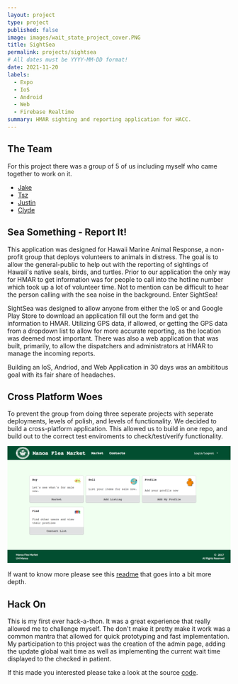 ```yaml
---
layout: project
type: project
published: false
image: images/wait_state_project_cover.PNG
title: SightSea
permalink: projects/sightsea
# All dates must be YYYY-MM-DD format!
date: 2021-11-20
labels:
  - Expo
  - IoS
  - Android
  - Web
  - Firebase Realtime
summary: HMAR sighting and reporting application for HACC.
---
```


## The Team

For this project there was a group of 5 of us including myself who came together to work on it.

* [Jake](https://jimanaka.github.io/)
* [Tsz](https://github.com/Queendy38)
* [Justin](https://justinhwong.github.io/)
* [Clyde](https://github.com/cjfelixx)

## Sea Something - Report It!

This application was designed for Hawaii Marine Animal Response, a non-profit group that deploys volunteers to animals in distress. The goal is to allow the general-public to help out with the reporting of sightings of Hawaii's native seals, birds, and turtles. Prior to our application the only way for HMAR to get information was for people to call into the hotline number which took up a lot of volunteer time. Not to mention can be difficult to hear the person calling with the sea noise in the background. Enter SightSea!

SightSea was designed to allow anyone from either the IoS or and Google Play Store to download an application fill out the form and get the information to HMAR. Utilizing GPS data, if allowed, or getting the GPS data from a dropdown list to allow for more accurate reporting, as the location was deemed most important. There was also a web application that was built, primarily, to allow the dispatchers and administrators at HMAR to manage the incoming reports. 

Building an IoS, Andriod, and Web Application in 30 days was an ambititous goal with its fair share of headaches. 

## Cross Platform Woes

To prevent the group from doing three seperate projects with seperate deployments, levels of polish, and levels of functionality. We decided to build a cross-platform application. This allowed us to build in one repo, and build out to the correct test enviroments to check/test/verify functionality.



<div style="text-align: center">
<img src="../images/homepage.PNG" alt = 'waitState homepage'> 
 </div>


If want to know more please see this [readme](https://github.com/WaitState/WaitState#readme) that goes into a bit more depth.

## Hack On

This is my first ever hack-a-thon. It was a great experience that really allowed me to challenge myself. The don't make it pretty make it work was a common mantra that allowed for quick prototyping and fast implementation. My participation to this project was the creation of the admin page, adding the update global wait time as well as implementing the current wait time displayed to the checked in patient.



If this made you interested please take a look at the source [code](https://github.com/WaitState).
